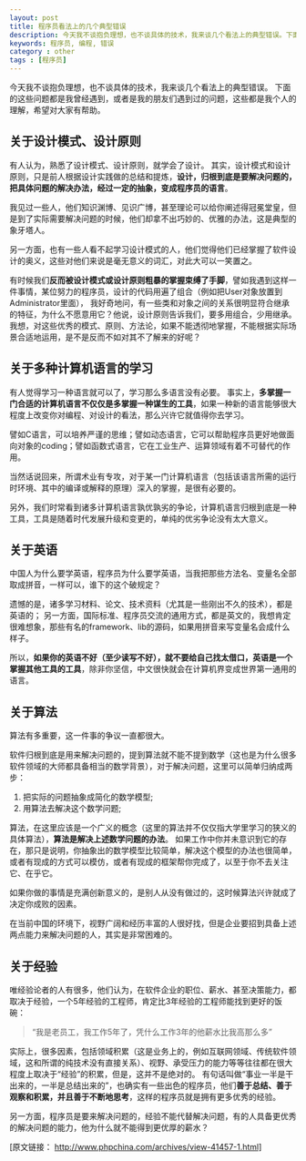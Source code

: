 ```yaml
---
layout: post
title: 程序员看法上的几个典型错误
description: 今天我不谈抱负理想，也不谈具体的技术，我来谈几个看法上的典型错误。下面的这些问题都是我曾经遇到，或者是我的朋友们遇到过的问题，这些都是我个人的理解，希望对大家有帮助。
keywords: 程序员, 编程, 错误
category : other
tags : [程序员]
---
```


今天我不谈抱负理想，也不谈具体的技术，我来谈几个看法上的典型错误。
下面的这些问题都是我曾经遇到，或者是我的朋友们遇到过的问题，这些都是我个人的理解，希望对大家有帮助。

## 关于设计模式、设计原则

有人认为，熟悉了设计模式、设计原则，就学会了设计。
其实，设计模式和设计原则，只是前人根据设计实践做的总结和提炼，**设计，归根到底是要解决问题的，把具体问题的解决办法，经过一定的抽象，变成程序员的语言**。

我见过一些人，他们知识渊博、见识广博，甚至理论可以给你阐述得冠冕堂皇，但是到了实际需要解决问题的时候，他们却拿不出巧妙的、优雅的办法，这是典型的象牙塔人。

另一方面，也有一些人看不起学习设计模式的人，他们觉得他们已经掌握了软件设计的奥义，这些对他们来说是毫无意义的词汇，对此大可以一笑置之。

有时候我们**反而被设计模式或设计原则粗暴的掌握束缚了手脚**，譬如我遇到这样一件事情，某位努力的程序员，设计的代码用遍了组合（例如把User对象放置到Administrator里面），
我好奇地问，有一些类和对象之间的关系很明显符合继承的特征，为什么不愿意用它？他说，设计原则告诉我们，要多用组合，少用继承。
我想，对这些优秀的模式、原则、方法论，如果不能透彻地掌握，不能根据实际场景合适地运用，是不是反而不如对其不了解来的好呢？


## 关于多种计算机语言的学习

有人觉得学习一种语言就可以了，学习那么多语言没有必要。
事实上，**多掌握一门合适的计算机语言不仅仅是多掌握一种谋生的工具**，如果一种新的语言能够很大程度上改变你对编程、对设计的看法，那么兴许它就值得你去学习。

譬如C语言，可以培养严谨的思维；譬如动态语言，它可以帮助程序员更好地做面向对象的coding；譬如函数式语言，它在工业生产、运算领域有着不可替代的作用。

当然话说回来，所谓术业有专攻，对于某一门计算机语言（包括该语言所需的运行时环境、其中的编译或解释的原理）深入的掌握，是很有必要的。

另外，我们时常看到诸多计算机语言孰优孰劣的争论，计算机语言归根到底是一种工具，工具是随着时代发展升级和变更的，单纯的优劣争论没有太大意义。



## 关于英语

中国人为什么要学英语，程序员为什么要学英语，当我把那些方法名、变量名全部取成拼音，一样可以，谁下的这个破规定？

遗憾的是，诸多学习材料、论文、技术资料（尤其是一些刚出不久的技术），都是英语的；
另一方面，国际标准、程序员交流的通用方式，都是英文的，我想肯定很难想象，那些有名的framework、lib的源码，如果用拼音来写变量名会成什么样子。

所以，**如果你的英语不好（至少读写不好），就不要给自己找太借口，英语是一个掌握其他工具的工具**，除非你坚信，中文很快就会在计算机界变成世界第一通用的语言。



## 关于算法

算法有多重要，这一件事的争议一直都很大。

软件归根到底是用来解决问题的，提到算法就不能不提到数学（这也是为什么很多软件领域的大师都具备相当的数学背景），对于解决问题，这里可以简单归纳成两步：

1. 把实际的问题抽象成简化的数学模型;
2. 用算法去解决这个数学问题;

算法，在这里应该是一个广义的概念（这里的算法并不仅仅指大学里学习的狭义的具体算法），**算法是解决上述数学问题的办法**。
如果工作中你并未意识到它的存在，那只是说明，你抽象出的数学模型比较简单，解决这个模型的办法也很简单，或者有现成的方式可以模仿，或者有现成的框架帮你完成了，以至于你不去关注它、在乎它。

如果你做的事情是充满创新意义的，是别人从没有做过的，这时候算法兴许就成了决定你成败的因素。

在当前中国的环境下，视野广阔和经历丰富的人很好找，但是企业要招到具备上述两点能力来解决问题的人，其实是非常困难的。

## 关于经验

唯经验论者的人有很多，他们认为，在软件企业的职位、薪水、甚至决策能力，都取决于经验，一个5年经验的工程师，肯定比3年经验的工程师能找到更好的饭碗：

> “我是老员工，我工作5年了，凭什么工作3年的他薪水比我高那么多”

实际上，很多因素，包括领域积累（这是业务上的，例如互联网领域、传统软件领域，这和所谓的纯技术没有直接关系）、视野、承受压力的能力等等往往都在很大程度上取决于“经验”的积累，但是，这并不是绝对的。
有句话叫做“事业一半是干出来的，一半是总结出来的”，也确实有一些出色的程序员，他们**善于总结、善于观察和积累，并且善于不断地思考**，这样的程序员就是拥有更多优秀的经验。

另一方面，程序员是要来解决问题的，经验不能代替解决问题，有的人具备更优秀的解决问题的能力，他为什么就不能得到更优厚的薪水？

[原文链接： http://www.phpchina.com/archives/view-41457-1.html]